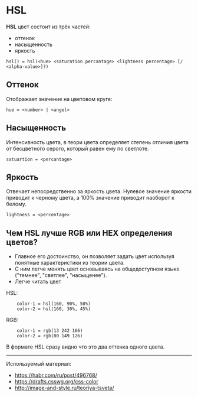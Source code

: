 # HSL

**HSL** цвет состоит из трёх частей:

- оттенок
- насыщенность
- яркость

```
hsl() = hsl(<hue> <saturation percantage> <lightness percentage> [/ <alpha-value>]?)
```

## Оттенок

Отображает значение на цветовом круге:
```
hue = <number> | <angel>
```

## Насыщенность

Интенсивность цвета, в теори цвета определяет степень отличия цвета от бесцветного серого, который равен ему по светлоте.

```
satuartion = <percantage>
```

## Яркость

Отвечает непосредственно за яркость цвета. Нулевое значение яркости приводит к черному цвета, а 100% значение приводит наоборот к белому.

```
lightness = <percentage>
```

## Чем HSL лучше RGB или HEX определения цветов?

- Главное его достоинство, он позволяет задать цвет используя понятные характеристики из теории цвета.
- С ним легче менять цвет основываясь на общедоступном языке ("темнее", "светлее", "насыщенее").
- Легче читать цвет

HSL: 
```
    color-1 = hsl(160, 90%, 50%)
	color-2 = hsl(160, 30%, 45%)
```

RGB:
```
	color-1 = rgb(13 242 166)
	color-2 = rgb(80 149 126)
```

В формате HSL сразу видно что это два оттенка одного цвета.

---

Используемый материал:

- https://habr.com/ru/post/496768/
- https://drafts.csswg.org/css-color
- http://image-and-style.ru/teoriya-tsveta/


